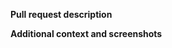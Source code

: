 <!--
  Thank you very much for contributing to this repository !

  Link any related issues (if applicable) to help us keeping track of this project current state.
  Don't forget to run `npm run test` to ensure that you'll pass status checks validation.
-->

**Pull request description**
<!--
  A clear and concise description of what your pull request implements or fixs.

  Please check the following:

    > Documentation update
      - Check spelling
      - Respect current formatting

    > New plugin
      - Created new plugin in /source/plugins/ with index.mjs as entry point
      - Added tests in /tests/metrics.test.js
        - Added mocked data if needed (required for all APIs which requires a token or limited in requests)
      - Updated action.yml with new plugin options
        - Updated /source/app/action/index.mjs to retrieve plugin options with correct typing
        - Updated /source/web/statics/* to support new plugin options
        - Updated /settings.example.json with new plugin name
      - Updated README.md to explain plugin features

    > Code editions
      - Ensure retro-compatibility with previous versions
        - Unless feature is not released yet
      - Respect current formatting
-->

**Additional context and screenshots**
<!-- Add any other context or screenshots about your pull request here. -->
